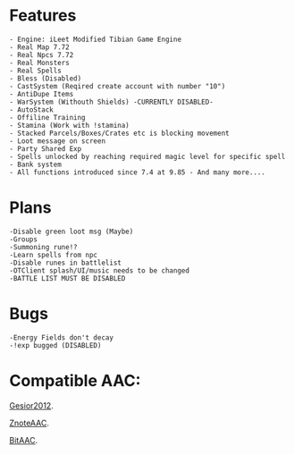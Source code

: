 Features
=
    - Engine: iLeet Modified Tibian Game Engine
    - Real Map 7.72
    - Real Npcs 7.72
    - Real Monsters
    - Real Spells
	- Bless (Disabled)
    - CastSystem (Reqired create account with number "10")
    - AntiDupe Items
    - WarSystem (Withouth Shields) -CURRENTLY DISABLED-
    - AutoStack
    - Offiline Training
    - Stamina (Work with !stamina)
    - Stacked Parcels/Boxes/Crates etc is blocking movement
    - Loot message on screen
    - Party Shared Exp
    - Spells unlocked by reaching required magic level for specific spell
    - Bank system
    - All functions introduced since 7.4 at 9.85 - And many more....

Plans
=
	-Disable green loot msg (Maybe)
	-Groups
	-Summoning rune!?
	-Learn spells from npc
	-Disable runes in battlelist
	-OTClient splash/UI/music needs to be changed
	-BATTLE LIST MUST BE DISABLED
	
Bugs
=
	-Energy Fields don't decay
	-!exp bugged (DISABLED)
	
Compatible AAC:
=

[Gesior2012](https://github.com/gesior/Gesior2012/tree/TFS-0.4_rev_3703%2B).

[ZnoteAAC](https://github.com/Znote/ZnoteAAC).

[BitAAC](https://github.com/bitaac/bitaac).
